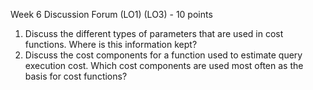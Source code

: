 Week 6 Discussion Forum (LO1) (LO3) - 10 points
1. Discuss the different types of parameters that are used in cost functions. Where is this information kept?
2. Discuss the cost components for a function used to estimate query execution cost. Which cost components are used most often as the basis for cost functions?  
